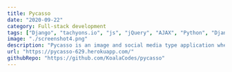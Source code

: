 ```yaml
---
title: Pycasso
date: "2020-09-22"
category: Full-stack development
tags: ["Django", "tachyons.io", "js", "jQuery", "AJAX", "Python", "Django"]
image: "./screenshot4.png"
description: "Pycasso is an image and social media type application where users share images of thier different forms of artwork amongst each other. This application was built with Python Django framework. Contributed with Chas Eubanks and Manny Fuentes."
url: "https://pycasso-629.herokuapp.com/"
githubRepo: "https://github.com/KoalaCodes/pycasso"
---
```

